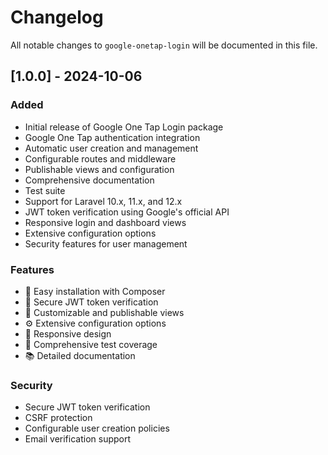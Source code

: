 # Changelog

All notable changes to `google-onetap-login` will be documented in this file.

## [1.0.0] - 2024-10-06

### Added
- Initial release of Google One Tap Login package
- Google One Tap authentication integration
- Automatic user creation and management
- Configurable routes and middleware
- Publishable views and configuration
- Comprehensive documentation
- Test suite
- Support for Laravel 10.x, 11.x, and 12.x
- JWT token verification using Google's official API
- Responsive login and dashboard views
- Extensive configuration options
- Security features for user management

### Features
- 🚀 Easy installation with Composer
- 🔐 Secure JWT token verification
- 🎨 Customizable and publishable views
- ⚙️ Extensive configuration options
- 📱 Responsive design
- 🧪 Comprehensive test coverage
- 📚 Detailed documentation

### Security
- Secure JWT token verification
- CSRF protection
- Configurable user creation policies
- Email verification support
